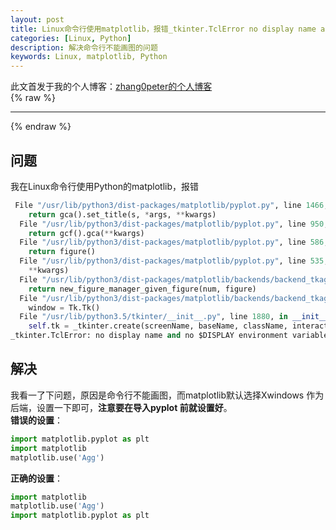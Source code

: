 ```yaml
---
layout: post
title: Linux命令行使用matplotlib，报错_tkinter.TclError no display name and no $DISPLAY environment variable问题解决
categories: [Linux, Python]
description: 解决命令行不能画图的问题
keywords: Linux, matplotlib, Python
---
```


此文首发于我的个人博客：[zhang0peter的个人博客](https://zhang0peter.com)         
{% raw %}
***          
{% endraw %}

## 问题
我在Linux命令行使用Python的matplotlib，报错
```python
 File "/usr/lib/python3/dist-packages/matplotlib/pyplot.py", line 1466, in title
    return gca().set_title(s, *args, **kwargs)
  File "/usr/lib/python3/dist-packages/matplotlib/pyplot.py", line 950, in gca
    return gcf().gca(**kwargs)
  File "/usr/lib/python3/dist-packages/matplotlib/pyplot.py", line 586, in gcf
    return figure()
  File "/usr/lib/python3/dist-packages/matplotlib/pyplot.py", line 535, in figure
    **kwargs)
  File "/usr/lib/python3/dist-packages/matplotlib/backends/backend_tkagg.py", line 81, in new_figure_manager
    return new_figure_manager_given_figure(num, figure)
  File "/usr/lib/python3/dist-packages/matplotlib/backends/backend_tkagg.py", line 89, in new_figure_manager_given_figure
    window = Tk.Tk()
  File "/usr/lib/python3.5/tkinter/__init__.py", line 1880, in __init__
    self.tk = _tkinter.create(screenName, baseName, className, interactive, wantobjects, useTk, sync, use)
_tkinter.TclError: no display name and no $DISPLAY environment variable

```

## 解决
我看一了下问题，原因是命令行不能画图，而matplotlib默认选择Xwindows 作为后端，设置一下即可，**注意要在导入pyplot 前就设置好**。          
**错误的设置**：
```python
import matplotlib.pyplot as plt
import matplotlib
matplotlib.use('Agg')
```
**正确的设置**：
```python
import matplotlib
matplotlib.use('Agg')
import matplotlib.pyplot as plt
```
